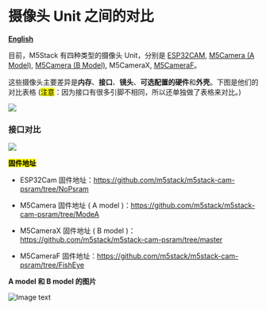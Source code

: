 # 摄像头 Unit 之间的对比

**[English](https://github.com/m5stack/M5-Schematic/blob/master/Units/m5camera/CameraComparison_en.md)**

目前，M5Stack 有四种类型的摄像头 Unit，分别是 [ESP32CAM](https://docs.m5stack.com/#/zh_CN/unit/esp32cam), [M5Camera (A Model)](https://docs.m5stack.com/#/zh_CN/unit/m5camera), [M5Camera (B Model)](https://docs.m5stack.com/#/zh_CN/unit/m5camera), M5CameraX, [M5CameraF](https://docs.m5stack.com/#/zh_CN/unit/m5camera_f)。

这些摄像头主要差异是**内存**、**接口**、**镜头**、**可选配置的硬件**和**外壳**。下图是他们的对比表格 (<mark>注意</mark>：因为接口有很多引脚不相同，所以还单独做了表格来对比。)

<img src="https://m5stack.oss-cn-shenzhen.aliyuncs.com/image/m5-docs_table/camera_comparison/camera_main_comparison_zh_CN.png">

### 接口对比

<img src="https://m5stack.oss-cn-shenzhen.aliyuncs.com/image/m5-docs_table/camera_comparison/CameraPinComparison_zh_CN.png">


**<mark>固件地址</mark>**

- ESP32Cam 固件地址：https://github.com/m5stack/m5stack-cam-psram/tree/NoPsram

- M5Camera 固件地址 ( A model )：https://github.com/m5stack/m5stack-cam-psram/tree/ModeA

- M5CameraX 固件地址 ( B model )：https://github.com/m5stack/m5stack-cam-psram/tree/master

- M5CameraF 固件地址：https://github.com/m5stack/m5stack-cam-psram/tree/FishEye

<!-- ## 管脚对比

**摄像头驱动芯片 OV2640 接口**

| *接口*             | *OV2640 引脚*| *Alternate ESP32 Pin Mapping* | *ESP32Cam*    | *M5Camera(A 版本)*  | *M5Camera(B 版本)*  |
| :-------------------  | :--------:| :-------------------------: | :--------:  | :------:  | :------:  |
| SCCB Clock            | SIOC      | IO23                        | IO23        |IO23       |IO23       |
| SCCB Data             | SIOD      | IO25                        | IO25        |**IO25**       |**IO22**       |
| System Clock          | XCLK      | IO27                        | IO27        |IO27       |IO27       |
| Vertical Sync         | VSYNC     | IO22                        | IO22        |**IO22**       |**IO25**       |
| Horizontal Reference  | HREF      | IO26                        | IO26        |IO26       |IO26       |
| Pixel Clock           | PCLK      | IO21                        | IO21        |IO21       |IO21       |
| Pixel Data Bit 0      | D2        | IO35                        | IO17        |IO32       |IO32       |
| Pixel Data Bit 1      | D3        | IO17                        | IO35        |IO35       |IO35       |
| Pixel Data Bit 2      | D4        | IO34                        | IO34        |IO34       |IO34       |
| Pixel Data Bit 3      | D5        | IO5                         | IO5         |IO5        |IO5        |
| Pixel Data Bit 4      | D6        | IO39                        | IO39        |IO39       |IO39       |
| Pixel Data Bit 5      | D7        | IO18                        | IO18        |IO18       |IO18       |
| Pixel Data Bit 6      | D8        | IO36                        | IO36        |IO36       |IO36       |
| Pixel Data Bit 7      | D9        | IO19                        | IO19        |IO19       |IO19       |
| Camera Reset          | RESET     | IO15                        | IO15        |IO15       |IO15       |
| Camera Power Down     | PWDN      | *see Note 1*                | *see Note 1* | *see Note 1* | *see Note 1* |
| Power Supply 3.3V     | 3V3       | 3V3                         | 3V3         | 3V3       | 3V3       |
| Ground                | GND       | GND                         | GND         | GND       | GND       |

**GROVE 接口**

| *Grove*         | *ESP32Cam*    | *M5Camera(A 版本)*  | *M5Camera(B 版本)*  |
| :-----------: | :--------:  | :------:  | :------:  |
| SCL           | IO13        | IO13      | IO13      |
| SDA           | IO4        | **IO12**      | **IO4**      |
| 5V            | 5V          | 5V        | 5V        |
| GND           | GND         | GND       | GND       |

**BME280 接口**

`Note: the pinmap of BME280 on the old version of M5Camera is SCL -> GPIO23, SDA -> GPIO22, and it's iic address is 0x76. Thanks the issues of [sige1](https://github.com/sige1)(issues#1)`

| *BME280*         | *ESP32Cam*    | *M5Camera(A 版本)*  | *M5Camera(B 版本)*  |
| :-----------: | :--------:  | :------:  | :------:  |
| SCL           | IO4         | IO23      | IO23      |
| SDA           | IO13        | IO22      | IO22      |


**MPU6050 接口**

| *MPU6050*         | *ESP32Cam*    | *M5Camera(A 版本)*  | *M5Camera(B 版本)*  |
| :-----------: | :--------:  | :------:  | :------:  |
| SCL           | IO4         | IO23      | IO23      |
| SDA           | IO13        | IO22      | IO22      |

**MIC(SPM1423) 接口**

| *MPU6050*     | *ESP32Cam*        | *M5Camera(A 版本)*  | *M5Camera(B 版本)*  |
| :-----------: | :------:  | :------:  | :------:  |
| SCL           | *see Note 2*      |IO2|IO2|
| SDA           | *see Note 2*      |IO4|IO4|

**MIC(SPQ2410) 接口**

| *MPU6050*            | *ESP32Cam*  | *M5Camera(A 版本)*  | *M5Camera(B 版本)*  |
| :-----------: | :------:  |:------:  | :------:  |
| SCL           | IO32      |*see Note 2*|*see Note 2*|

**LED 接口**

| *LED*         | *ESP32Cam*    | *M5Camera(A 版本)*  | *M5Camera(B 版本)*  |
| :-----------: | :--------:  | :------:  | :------:  |
| LED_Pin           | IO16        | IO14      | IO14      |

Notes:

1. **Camera Power Down 引脚** 没必要连接到 ESP32 的引脚。

2. **麦克风引脚** ESP32Cam 上的麦克风 IC 是 SPQ2410，连接到 GPIO32 引脚。M5Camera 上的麦克风 IC 是 SPM1423，连接到 GPIO2 和 GPIO4 引脚。

![Image text](https://github.com/m5stack/M5-Schematic/blob/master/Units/m5camera/m5camera_B.png) -->

**A model 和 B model 的图片**

![Image text](https://github.com/m5stack/M5-Schematic/blob/master/Units/m5camera/diff_A_B.png)
